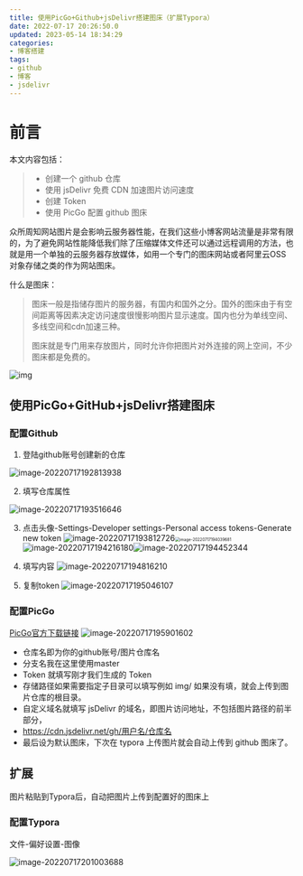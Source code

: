 ```yaml
---
title: 使用PicGo+Github+jsDelivr搭建图床（扩展Typora）
date: 2022-07-17 20:26:50.0
updated: 2023-05-14 18:34:29
categories: 
- 博客搭建
tags: 
- github
- 博客
- jsdelivr
---
```


<h1>前言</h1>
<p>本文内容包括：</p>
<blockquote>
<ul>
<li>创建一个 github 仓库</li>
<li>使用 jsDelivr 免费 CDN 加速图片访问速度</li>
<li>创建 Token</li>
<li>使用 PicGo 配置 github 图床</li>
</ul>
</blockquote>
<p>众所周知网站图片是会影响云服务器性能，在我们这些小博客网站流量是非常有限的，为了避免网站性能降低我们除了压缩媒体文件还可以通过远程调用的方法，也就是用一个单独的云服务器存放媒体，如用一个专门的图床网站或者阿里云OSS对象存储之类的作为网站图床。</p>
<p>什么是图床：</p>
<blockquote>
<p>图床一般是指储存图片的服务器，有国内和国外之分。国外的图床由于有空间距离等因素决定访问速度很慢影响图片显示速度。国内也分为单线空间、多线空间和cdn加速三种。</p>
<p>图床就是专门用来存放图片，同时允许你把图片对外连接的网上空间，不少图床都是免费的。</p>
</blockquote>
<p><img src="https://cdn.jsdelivr.net/gh/WRXinYue/PictureCDN/img/021357282173530.jpg" alt="img" /></p>
<h2>使用PicGo+GitHub+jsDelivr搭建图床</h2>
<h3>配置Github</h3>
<ol>
<li>登陆github账号创建新的仓库</li>
</ol>
<p><img src="https://cdn.jsdelivr.net/gh/WRXinYue/PictureCDN/img/image-20220717192813938.png" alt="image-20220717192813938" /></p>
<ol start="2">
<li>填写仓库属性</li>
</ol>
<p><img src="https://cdn.jsdelivr.net/gh/WRXinYue/PictureCDN/img/image-20220717193516646.png" alt="image-20220717193516646" /></p>
<ol start="3">
<li>
<p>点击头像-Settings-Developer settings-Personal access tokens-Generate new token
<img src="https://cdn.jsdelivr.net/gh/WRXinYue/PictureCDN/img/image-20220717193812726.png" alt="image-20220717193812726" /><img src="https://cdn.jsdelivr.net/gh/WRXinYue/PictureCDN/img/image-20220717194039681.png" alt="image-20220717194039681" style="zoom: 50%;" /><img src="https://cdn.jsdelivr.net/gh/WRXinYue/PictureCDN/img/image-20220717194216180.png" alt="image-20220717194216180" /><img src="https://cdn.jsdelivr.net/gh/WRXinYue/PictureCDN/img/image-20220717194452344.png" alt="image-20220717194452344" /></p>
</li>
<li>
<p>填写内容
<img src="https://cdn.jsdelivr.net/gh/WRXinYue/PictureCDN/img/image-20220717194816210.png" alt="image-20220717194816210" /></p>
</li>
<li>
<p>复制token
<img src="https://cdn.jsdelivr.net/gh/WRXinYue/PictureCDN/img/image-20220717195046107.png" alt="image-20220717195046107" /></p>
</li>
</ol>
<h3>配置PicGo</h3>
<p><a href="https://github.com/Molunerfinn/PicGo/releases">PicGo官方下载链接</a>
<img src="https://cdn.jsdelivr.net/gh/WRXinYue/PictureCDN/img/image-20220717195901602.png" alt="image-20220717195901602" /></p>
<ul>
<li>仓库名即为你的github账号/图片仓库名</li>
<li>分支名我在这里使用master</li>
<li>Token 就填写刚才我们生成的 Token</li>
<li>存储路径如果需要指定子目录可以填写例如 img/  如果没有填，就会上传到图片仓库的根目录。</li>
<li>自定义域名就填写 jsDelivr 的域名，即图片访问地址，不包括图片路径的前半部分，</li>
<li><a href="https://cdn.jsdelivr.net/gh/用户名/仓库名">https://cdn.jsdelivr.net/gh/用户名/仓库名</a></li>
<li>最后设为默认图床，下次在 typora 上传图片就会自动上传到 github 图床了。</li>
</ul>
<h2>扩展</h2>
<p>图片粘贴到Typora后，自动把图片上传到配置好的图床上</p>
<h3>配置Typora</h3>
<p>文件-偏好设置-图像</p>
<p><img src="https://cdn.jsdelivr.net/gh/WRXinYue/PictureCDN/img/image-20220717201003688.png" alt="image-20220717201003688" /></p>
